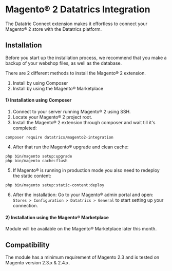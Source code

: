 # Magento® 2 Datatrics Integration

The Datatric Connect extension makes it effortless to connect your Magento® 2 store with the Datatrics platform.

## Installation
Before you start up the installation process, we recommend that you make a backup of your webshop files, as well as the database.

There are 2 different methods to install the Magento® 2 extension.
1.	Install by using Composer
2.	Install by using the Magento® Marketplace

#### 1) Installation using Composer ####

1.	Connect to your server running Magento® 2 using SSH.
2.	Locate your Magento® 2 project root.
3.	Install the Magento® 2 extension through composer and wait till it's completed:
```
composer require datatrics/magento2-integration
``` 
4.	After that run the Magento® upgrade and clean cache:
```
php bin/magento setup:upgrade
php bin/magento cache:flush
```
5.  If Magento® is running in production mode you also need to redeploy the static content:
```
php bin/magento setup:static-content:deploy
```
6.  After the installation: Go to your Magento® admin portal and open: ```Stores > Configuration > Datatrics > General``` to start setting up your connection.

#### 2) Installation using the Magento® Marketplace ####

Module will be available on the Magento® Marketplace later this month.

## Compatibility
The module has a minimum requirement of Magento 2.3 and is tested on Magento version 2.3.x & 2.4.x.

